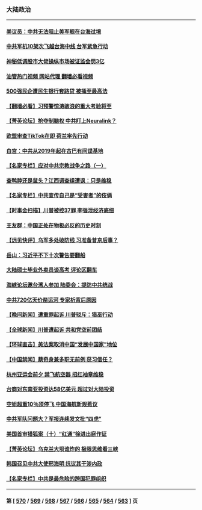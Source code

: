 ### 大陆政治
---
#### [美议员：中共无法阻止美军舰在台海过境](../../pages/ncid277/n14014170.md?06120445) 
#### [中共军机10架次飞越台海中线 台军紧急行动](../../pages/ncid277/n14014148.md?06120445) 
#### [神秘低调股市大佬操纵市场被证监会罚3亿](../../pages/ncid277/n14014097.md?06120445) 
#### [油管热门视频 网站代理 翻墙必看视频](http://138.2.39.72:81/youtube.html?epic-marker?06120445)
#### [500强民企遭民生银行套路贷 被捅至最高法](../../pages/ncid277/n14013956.md?06120445) 
#### [【翻墙必看】习预警惊涛骇浪的重大考验将至](../../pages/ncid277/n14013945.md?06120445) 
#### [【菁英论坛】抢夺制脑权 中共盯上Neuralink？](../../pages/ncid277/n14013895.md?06120445) 
#### [欧盟审查TikTok在即 荷兰率先行动](../../pages/ncid277/n14013812.md?06120445) 
#### [白宫：中共从2019年起在古巴有间谍基地](../../pages/ncid277/n14013849.md?06120445) 
#### [【名家专栏】应对中共宗教战争之路（一）](../../pages/ncid277/n14010381.md?06120445) 
#### [查鸭脖还是鼠头？江西调查组遭讽：只是维稳](../../pages/ncid277/n14013811.md?06120445) 
#### [【名家专栏】中共宣传自己是“受害者”的伎俩](../../pages/ncid277/n14013205.md?06120445) 
#### [【时事金扫描】川普被控37罪 李强泄经济底细](../../pages/ncid277/n14013791.md?06120445) 
#### [王友群：中国正处在物极必反的历史时刻](../../pages/ncid277/n14013469.md?06120445) 
#### [【远见快评】乌军多处破防线 习准备普京后事？](../../pages/ncid277/n14013777.md?06120445) 
#### [岳山：习近平不下十次警告要翻船](../../pages/ncid277/n14013697.md?06120445) 
#### [大陆硕士毕业外卖员谈高考 评论区翻车](../../pages/ncid277/n14013677.md?06120445) 
#### [海峡论坛邀台湾人参加 陆委会：提防中共统战](../../pages/ncid277/n14013678.md?06120445) 
#### [中共720亿天价凿运河 专家析背后原因](../../pages/ncid277/n14012805.md?06120445) 
#### [【晚间新闻】遭重罪起诉 川普驳斥：猎巫行动](../../pages/ncid277/n14013662.md?06120445) 
#### [【全球新闻】川普遭起诉 共和党空前团结](../../pages/ncid277/n14013663.md?06120445) 
#### [【环球直击】美法案取消中国“发展中国家”地位](../../pages/ncid277/n14013329.md?06120445) 
#### [【中国禁闻】蔡奇身兼多职无前例 获习信任？](../../pages/ncid277/n14013426.md?06120445) 
#### [杭州亚运会前夕 禁飞航空器 招红袖章维稳](../../pages/ncid277/n14013618.md?06120445) 
#### [台商对东南亚投资达58亿美元 超过对大陆投资](../../pages/ncid277/n14013280.md?06120445) 
#### [空姐超重10％须停飞 中国海航新规惹议](../../pages/ncid277/n14013628.md?06120445) 
#### [中共军队问题大？军报连续发文批“四虎”](../../pages/ncid277/n14013541.md?06120445) 
#### [美国首审猎狐案（十）“红通”徐进出庭作证](../../pages/ncid277/n14013571.md?06120445) 
#### [【菁英论坛】乌克兰大坝谁炸的 极限思维看三峡](../../pages/ncid277/n14013441.md?06120445) 
#### [韩国召见中共大使邢海明 抗议其干涉内政](../../pages/ncid277/n14013427.md?06120445) 
#### [【名家专栏】中共是最危险的跨国犯罪组织](../../pages/ncid277/n14012435.md?06120445) 

---
#### 第 [ [570](./570.md?06120445) / [569](./569.md?06120445) / [568](./568.md?06120445) / [567](./567.md?06120445) / [566](./566.md?06120445) / [565](./565.md?06120445) / [564](./564.md?06120445) / [563](./563.md?06120445) ] 页

